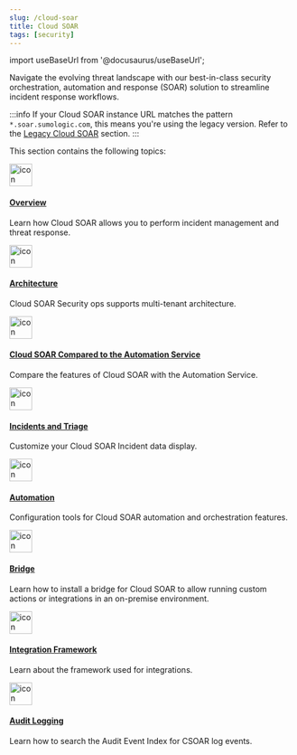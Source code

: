 ```yaml
---
slug: /cloud-soar
title: Cloud SOAR
tags: [security]
---
```


import useBaseUrl from '@docusaurus/useBaseUrl';

Navigate the evolving threat landscape with our best-in-class security orchestration, automation and response (SOAR) solution to streamline incident response workflows.

:::info
If your Cloud SOAR instance URL matches the pattern `*.soar.sumologic.com`, this means you're using the legacy version. Refer to the [Legacy Cloud SOAR](/docs/cloud-soar/legacy/) section.
:::

This section contains the following topics:

<div className="box-wrapper" >
<div className="box smallbox card">
  <div className="container">
  <a href="/docs/cloud-soar/overview"><img src={useBaseUrl('img/icons/security/soar-2-color-icon.png')} alt="icon" width="40"/><h4>Overview</h4></a>
  <p>Learn how Cloud SOAR allows you to perform incident management and threat response.</p>
  </div>
</div>
<div className="box smallbox card">
  <div className="container">
  <a href="/docs/cloud-soar/architecture"><img src={useBaseUrl('img/icons/security/soar-2-color-icon.png')} alt="icon" width="40"/><h4>Architecture</h4></a>
  <p>Cloud SOAR Security ops supports multi-tenant architecture.</p>
  </div>
</div>
<div className="box smallbox card">
  <div className="container">
  <a href="/docs/cloud-soar/compared-to-automation-service"><img src={useBaseUrl('img/icons/security/soar-2-color-icon.png')} alt="icon" width="40"/><h4>Cloud SOAR Compared to the Automation Service</h4></a>
  <p>Compare the features of Cloud SOAR with the Automation Service.</p>
  </div>
</div>
<div className="box smallbox card">
  <div className="container">
  <a href="/docs/cloud-soar/incidents-triage"><img src={useBaseUrl('img/icons/security/soar-2-color-icon.png')} alt="icon" width="40"/><h4>Incidents and Triage</h4></a>
  <p>Customize your Cloud SOAR Incident data display.</p>
  </div>
</div>
<div className="box smallbox card">
  <div className="container">
  <a href="/docs/cloud-soar/automation"><img src={useBaseUrl('img/icons/security/soar-2-color-icon.png')} alt="icon" width="40"/><h4>Automation</h4></a>
  <p>Configuration tools for Cloud SOAR automation and orchestration features.</p>
  </div>
</div>
<div className="box smallbox card">
  <div className="container">
  <a href="/docs/cloud-soar/cloud-soar-bridge"><img src={useBaseUrl('img/icons/security/soar-2-color-icon.png')} alt="icon" width="40"/><h4>Bridge</h4></a>
  <p>Learn how to install a bridge for Cloud SOAR to allow running custom actions or integrations in an on-premise environment.</p>
  </div>
</div>
<div className="box smallbox card">
  <div className="container">
  <a href="/docs/cloud-soar/cloud-soar-integration-framework"><img src={useBaseUrl('img/icons/security/soar-2-color-icon.png')} alt="icon" width="40"/><h4>Integration Framework</h4></a>
  <p>Learn about the framework used for integrations.</p>
  </div>
</div>
<div className="box smallbox card">
  <div className="container">
  <a href="/docs/cloud-soar/audit-event-index"><img src={useBaseUrl('img/icons/security/soar-2-color-icon.png')} alt="icon" width="40"/><h4>Audit Logging</h4></a>
  <p>Learn how to search the Audit Event Index for CSOAR log events.</p>
  </div>
</div>
</div>
